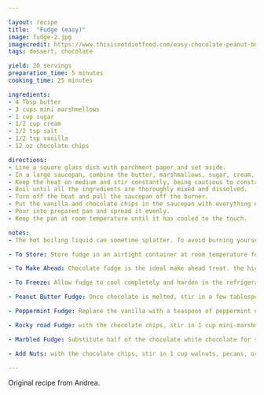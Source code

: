 ```yaml
---

layout: recipe
title:  "Fudge (easy)"
image: fudge-2.jpg
imagecredit: https://www.thisisnotdietfood.com/easy-chocolate-peanut-butter-fudge/
tags: dessert, chocolate

yield: 20 servings
preparation_time: 5 minutes
cooking_time: 25 minutes

ingredients:
- 4 Tbsp butter
- 3 cups mini marshmellows
- 1 cup sugar
- 1/2 cup cream
- 1/2 tsp salt
- 1/2 tsp vanilla
- 12 oz chocolate chips

directions:
- Line a square glass dish with parchment paper and set aside.
- In a large saucepan, combine the butter, marshmallows, sugar, cream, and salt. Cook over medium heat, stirring frequently until the mixture comes to a boil.
- Keep the heat on medium and stir constantly, being cautious to constantly scrape down the sides of the pan and along the bottom of the pan as you stir (this will help the sugar dissolve and not be grainy, and keep anything from burning to the bottom or sides of the pan.) 
- Boil until all the ingredients are thoroughly mixed and dissolved.
- Turn off the heat and pull the saucepan off the burner. 
- Put the vanilla and chocolate chips in the saucepan with everything else and gently combine everything until melted and smooth.
- Pour into prepared pan and spread it evenly.
- Keep the pan at room temperature until it has cooled to the touch.

notes:
- The hot boiling liquid can sometime splatter. To avoid burning yourself, wear kitchen gloves or an oven mit.

- To Store: Store fudge in an airtight container at room temperature for 2 weeks or in the refrigerator for about a month.

- To Make Ahead: Chocolate fudge is the ideal make ahead treat. the high amount of sugar and fat in this recipe help act as a preservative, allowing fudge to be made ahead and stored for several weeks.

- To Freeze: Allow fudge to cool completely and harden in the refrigerator. Then cut it into cubes (or leave it as a block) and wrap it tightly in plastic wrap and tinfoil. Freeze fudge for up to 3 months.

- Peanut Butter Fudge: Once chocolate is melted, stir in a few tablespoons of peanut butter until smooth.

- Peppermint Fudge: Replace the vanilla with a teaspoon of peppermint extract.

- Rocky road Fudge: with the chocolate chips, stir in 1 cup mini-marshmallows and a handful of your favorite nuts.

- Marbled Fudge: Substitute half of the chocolate white chocolate for some of the chocolate chips and stir less.

- Add Nuts: with the chocolate chips, stir in 1 cup walnuts, pecans, or your favorite kind of nuts.

---
```


Original recipe from Andrea.